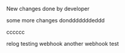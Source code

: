 New changes done by developer

some more changes dondddddddeddd


cccccc

relog
testing webhook
 another webhook test
